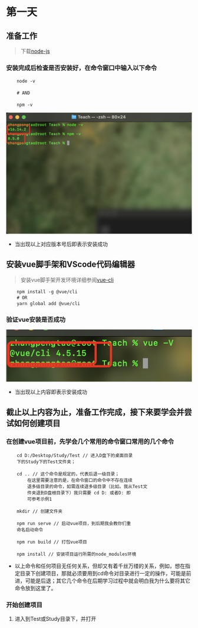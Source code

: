 # 第一天

## 准备工作

> 下载[node-js](https://nodejs.org/en/download)

### 安装完成后检查是否安装好，在命令窗口中输入以下命令

```
    node -v

    # AND

    npm -v
```

![node安装完成](./Images/node.png)

- 当出现以上对应版本号后即表示安装成功

## 安装vue脚手架和VScode代码编辑器

> 安装vue脚手架开发环境详细参阅[vue-cli](https://cli.vuejs.org)

```
    npm install -g @vue/cli
    # OR
    yarn global add @vue/cli
```

### 验证vue安装是否成功

![vue安装完成](./Images/vue.png)

- 当出现以上内容即表示安装成功

## 截止以上内容为止，准备工作完成，接下来要学会并尝试如何创建项目

### 在创建vue项目前，先学会几个常用的命令窗口常用的几个命令

```
    cd D:/Desktop/Study/Test // 进入D盘下的桌面目录
    下的Study下的Test文件夹；

    cd .. // 这个命令是规定的，代表后退一级目录； 
        在这里需要注意的是，在命令窗口的命令中不存在连续
        退多级目录的命令，如需连续退多级目录（比如。我从Test文
        件夹退到D盘根目录下）我只需要 cd D: 或者D: 即
        可参考示例1

    mkdir // 创建文件夹

    npm run serve // 启动vue项目，到后期我会教你们重
    命名启动命令

    npm run build // 打包vue项目

    npm install // 安装项目运行所需的node_modules环境
```

- 以上命令和任何项目无任何关系，但却又有着千丝万缕的关系，例如，想在指定目录下创建项目，那就必须要用到cd命令对目录进行一定的操作，可能是前进，可能是后退；其它几个命令在后期学习过程中就会明白我为什么要将其它命令放到这里了。

### 开始创建项目


1. 进入到Test或Study目录下，并打开
